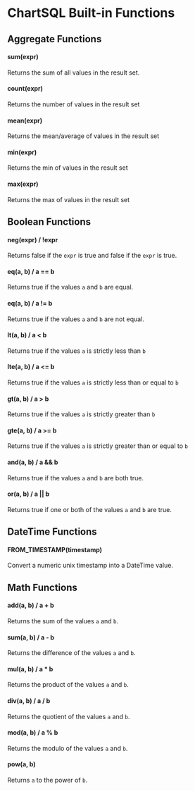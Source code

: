 ChartSQL Built-in Functions
===========================


Aggregate Functions
-------------------

#### sum(expr)
Returns the sum of all values in the result set.

#### count(expr)
Returns the number of values in the result set

#### mean(expr)
Returns the mean/average of values in the result set

#### min(expr)
Returns the min of values in the result set

#### max(expr)
Returns the max of values in the result set


Boolean Functions
-----------------

#### neg(expr) / !expr
Returns false if the `expr` is true and false if the `expr` is true.

#### eq(a, b) / a == b
Returns true if the values `a` and `b` are equal.

#### eq(a, b) / a != b
Returns true if the values `a` and `b` are not equal.

#### lt(a, b) / a < b
Returns true if the values `a` is strictly less than `b`

#### lte(a, b) / a <= b
Returns true if the values `a` is strictly less than or equal to `b`

#### gt(a, b) / a > b
Returns true if the values `a` is strictly greater than `b`

#### gte(a, b) / a >= b
Returns true if the values `a` is strictly greater than or equal to `b`

#### and(a, b) / a && b
Returns true if the values `a` and `b` are both true.

#### or(a, b) / a || b
Returns true if one or both of the values `a` and `b` are true.


DateTime Functions
------------------

#### FROM_TIMESTAMP(timestamp)
Convert a numeric unix timestamp into a DateTime value.


Math Functions
--------------

#### add(a, b) / a + b
Returns the sum of the values `a` and `b`.

#### sum(a, b) / a - b
Returns the difference of the values `a` and `b`.

#### mul(a, b) / a * b
Returns the product of the values `a` and `b`.

#### div(a, b) / a / b
Returns the quotient of the values `a` and `b`.

#### mod(a, b) / a % b
Returns the modulo of the values `a` and `b`.

#### pow(a, b)
Returns `a` to the power of `b`.
